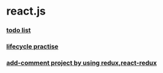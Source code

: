 # react.js
<h3><a href="https://zodiacfly.github.io/react.js/todos/index">todo list</a></h3>
<h3><a href="https://zodiacfly.github.io/react.js/lifecycle/index">lifecycle practise</a></h3>
<h3><a href="https://zodiacfly.github.io/react.js/build-add-comment-redux/index">add-comment project by using redux,react-redux</a></h3>

